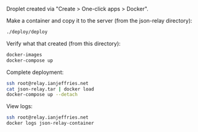 Droplet created via "Create > One-click apps > Docker".

Make a container and copy it to the server (from the json-relay directory):

```sh
./deploy/deploy
```

Verify what that created (from this directory):

```sh
docker-images
docker-compose up
```

Complete deployment:

```sh
ssh root@relay.ianjeffries.net
cat json-relay.tar | docker load
docker-compose up --detach
```

View logs:
```sh
ssh root@relay.ianjeffries.net
docker logs json-relay-container
```
